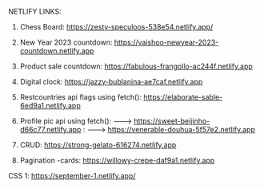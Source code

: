 NETLIFY LINKS:

1. Chess Board: https://zesty-speculoos-538e54.netlify.app/

2. New Year 2023 countdown: https://vaishoo-newyear-2023-countdown.netlify.app

3. Product sale countdown: https://fabulous-frangollo-ac244f.netlify.app

4. Digital clock: https://jazzy-bublanina-ae7caf.netlify.app

5. Restcountries api flags using fetch(): https://elaborate-sable-6ed9a1.netlify.app

6. Profile pic api using fetch(): ---> https://sweet-beijinho-d66c77.netlify.app 
                                : ---> https://venerable-douhua-5f57e2.netlify.app
                                
7. CRUD: https://strong-gelato-616274.netlify.app

8. Pagination -cards: https://willowy-crepe-daf9a1.netlify.app

CSS 1:  https://september-1.netlify.app/
